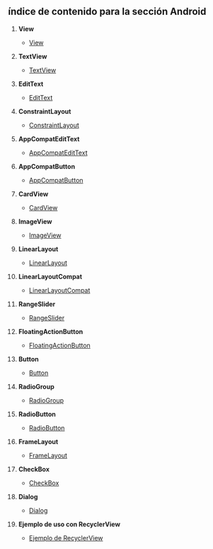## índice de contenido para la sección Android

1. **View**
   - [View](./android_resume.md#view)

2. **TextView**
   - [TextView](./android_resume.md#textview)

3. **EditText**
   - [EditText](./android_resume.md#edittext)

4. **ConstraintLayout**
   - [ConstraintLayout](./android_resume.md#constraintlayout)

5. **AppCompatEditText**
   - [AppCompatEditText](./android_resume.md#appcompatedit)

6. **AppCompatButton**
   - [AppCompatButton](./android_resume.md#appcompatbutton)

7. **CardView**
   - [CardView](./android_resume.md#cardview)

8. **ImageView**
   - [ImageView](./android_resume.md#imageview)

9. **LinearLayout**
   - [LinearLayout](./android_resume.md#linearlayout)

10. **LinearLayoutCompat**
    - [LinearLayoutCompat](./android_resume.md#linearlayoutcompat)

11. **RangeSlider**
    - [RangeSlider](./android_resume.md#rangeslider)

12. **FloatingActionButton**
    - [FloatingActionButton](./android_resume.md#floatingactionbutton)

13. **Button**
    - [Button](./android_resume.md#button)

14. **RadioGroup**
    - [RadioGroup](./android_resume.md#radiogroup)

15. **RadioButton**
    - [RadioButton](./android_resume.md#radiobutton)

16. **FrameLayout**
    - [FrameLayout](./android_resume.md#framelayout)

17. **CheckBox**
    - [CheckBox](./android_resume.md#checkbox)

18. **Dialog**
    - [Dialog](./android_resume.md#dialog)

19. **Ejemplo de uso con RecyclerView**
    - [Ejemplo de RecyclerView](./android_resume.md#ejemplo-de-uso-con-recyclerview)
